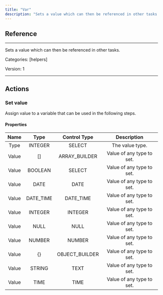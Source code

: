 ```yaml
---
title: "Var"
description: "Sets a value which can then be referenced in other tasks."
---
```

## Reference
<hr />

Sets a value which can then be referenced in other tasks.


Categories: [helpers]


Version: 1

<hr />






## Actions


### Set value
Assign value to a variable that can be used in the following steps.

#### Properties

|      Name      |     Type     |     Control Type     |     Description     |
|:--------------:|:------------:|:--------------------:|:-------------------:|
| Type | INTEGER | SELECT  |  The value type.  |
| Value | [] | ARRAY_BUILDER  |  Value of any type to set.  |
| Value | BOOLEAN | SELECT  |  Value of any type to set.  |
| Value | DATE | DATE  |  Value of any type to set.  |
| Value | DATE_TIME | DATE_TIME  |  Value of any type to set.  |
| Value | INTEGER | INTEGER  |  Value of any type to set.  |
| Value | NULL | NULL  |  Value of any type to set.  |
| Value | NUMBER | NUMBER  |  Value of any type to set.  |
| Value | {} | OBJECT_BUILDER  |  Value of any type to set.  |
| Value | STRING | TEXT  |  Value of any type to set.  |
| Value | TIME | TIME  |  Value of any type to set.  |




